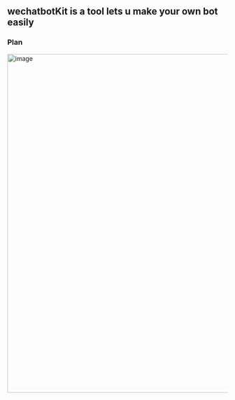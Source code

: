## wechatbotKit is a tool lets u make your own bot easily

### Plan
<img width="775" alt="image" src="https://github.com/wechatbotKit/.github/assets/13482835/48c0d17a-0e95-4c87-ab2d-8ebffc90d2e4">


